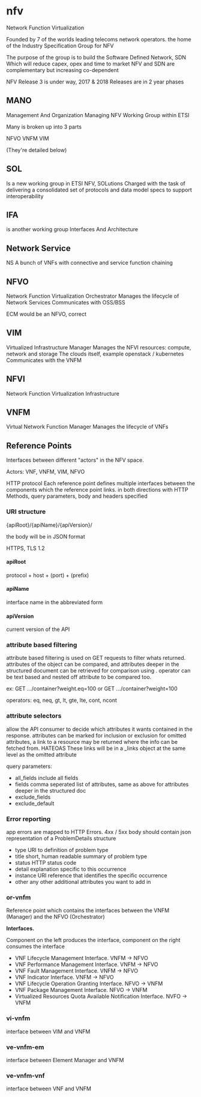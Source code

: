 # nfv

Network Function Virtualization

Founded by 7 of the worlds leading telecoms network operators.
the home of the Industry Specification Group for NFV

The purpose of the group is to build the Software Defined Network, SDN
Which will reduce capex, opex and time to market
NFV and SDN are complementary but increasing co-dependent

NFV Release 3 is under way, 2017 & 2018
Releases are in 2 year phases

## MANO

Management And Organization
Managing NFV
Working Group within ETSI

Many is broken up into 3 parts

NFVO
VNFM
VIM

(They're detailed below)

## SOL

Is a new working group in ETSI NFV, SOLutions
Charged with the task of delivering a consolidated set of protocols and data model specs to support interoperability

## IFA

is another working group
Interfaces And Architecture

## Network Service

NS
A bunch of VNFs with connective and service function chaining

## NFVO

Network Function Virtualization Orchestrator
Manages the lifecycle of Network Services
Communicates with OSS/BSS

ECM would be an NFVO, correct

## VIM

Virtualized Infrastructure Manager
Manages the NFVI resources: compute, network and storage
The clouds itself, example openstack / kubernetes
Communicates with the VNFM

## NFVI

Network Function Virtualization Infrastructure

## VNFM

Virtual Network Function Manager
Manages the lifecycle of VNFs

## Reference Points

Interfaces between different "actors" in the NFV space.

Actors: VNF, VNFM, VIM, NFVO

HTTP protocol
Each reference point defines multiple interfaces between the components which the reference point links.
in both directions with HTTP Methods, query parameters, body and headers specified

### URI structure

{apiRoot}/{apiName}/{apiVersion}/

the body will be in JSON format

HTTPS, TLS 1.2

#### apiRoot

protocol + host + (port) + (prefix)

#### apiName

interface name in the abbreviated form

#### apiVersion

current version of the API

### attribute based filtering

attribute based filtering is used on GET requests to filter whats returned.
attributes of the object can be compared, and attributes deeper in the structured document can be retrieved for comparison using .
operator can be text based and nested off attribute to be compared too.

ex: GET .../container?weight.eq=100 or GET .../container?weight=100

operators: eq, neq, gt, lt, gte, lte, cont, ncont

### attribute selectors

allow the API consumer to decide which attributes it wants contained in the response.
attributes can be marked for inclusion or exclusion
for omitted attributes, a link to a resource may be returned where the info can be fetched from. HATEOAS
These links will be in a _links object at the same level as the omitted attribute

query parameters:

* all_fields        include all fields
* fields            comma seperated list of attributes, same as above for attributes deeper in the structured doc
* exclude_fields
* exclude_default

### Error reporting

app errors are mapped to HTTP Errors. 4xx / 5xx
body should contain json representation of a ProblemDetails structure

* type      URI to definition of problem type
* title     short, human readable summary of problem type
* status    HTTP status code
* detail    explanation specific to this occurrence
* instance  URI reference that identifies the specific occurrence
* other     any other additional attributes you want to add in

### or-vnfm

Reference point which contains the interfaces between the VNFM (Manager) and the NFVO (Orchestrator)

**Interfaces.**

Component on the left produces the interface, component on the right consumes the interface

* VNF Lifecycle Management Interface. VNFM -> NFVO
* VNF Performance Management Interface. VNFM -> NFVO
* VNF Fault Management Interface. VNFM -> NFVO
* VNF Indicator Interface. VNFM -> NFVO
* VNF Lifecycle Operation Granting Interface. NFVO -> VNFM
* VNF Package Management Interface. NFVO -> VNFM
* Virtualized Resources Quota Available Notification Interface. NVFO -> VNFM

### vi-vnfm

interface between VIM and VNFM

### ve-vnfm-em

interface between Element Manager and VNFM

### ve-vnfm-vnf

interface between VNF and VNFM